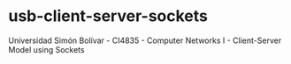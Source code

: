 # usb-client-server-sockets
Universidad Simón Bolívar - CI4835 - Computer Networks I - Client-Server Model using Sockets
